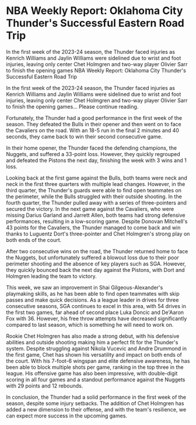 # NBA Weekly Report: Oklahoma City Thunder's Successful Eastern Road Trip

In the first week of the 2023-24 season, the Thunder faced injuries as Kenrich Williams and Jaylin Williams were sidelined due to wrist and foot injuries, leaving only center Chet Holmgren and two-way player Olivier Sarr to finish the opening games 
 NBA Weekly Report: Oklahoma City Thunder's Successful Eastern Road Trip

In the first week of the 2023-24 season, the Thunder faced injuries as Kenrich Williams and Jaylin Williams were sidelined due to wrist and foot injuries, leaving only center Chet Holmgren and two-way player Olivier Sarr to finish the opening games... Please continue reading.

Fortunately, the Thunder had a good performance in the first week of the season. They defeated the Bulls in their opener and then went on to face the Cavaliers on the road. With an 18-5 run in the final 2 minutes and 40 seconds, they came back to win their second consecutive game.

In their home opener, the Thunder faced the defending champions, the Nuggets, and suffered a 33-point loss. However, they quickly regrouped and defeated the Pistons the next day, finishing the week with 3 wins and 1 loss.

Looking back at the first game against the Bulls, both teams were neck and neck in the first three quarters with multiple lead changes. However, in the third quarter, the Thunder's guards were able to find open teammates on the perimeter, while the Bulls struggled with their outside shooting. In the fourth quarter, the Thunder pulled away with a series of three-pointers and secured the victory. In the next game against the Cavaliers, who were missing Darius Garland and Jarrett Allen, both teams had strong defensive performances, resulting in a low-scoring game. Despite Donovan Mitchell's 43 points for the Cavaliers, the Thunder managed to come back and win thanks to Luguentz Dort's three-pointer and Chet Holmgren's strong play on both ends of the court.

After two consecutive wins on the road, the Thunder returned home to face the Nuggets, but unfortunately suffered a blowout loss due to their poor perimeter shooting and the absence of key players such as SGA. However, they quickly bounced back the next day against the Pistons, with Dort and Holmgren leading the team to victory.

This week, we saw an improvement in Shai Gilgeous-Alexander's playmaking skills, as he has been able to find open teammates with skip passes and make quick decisions. As a league leader in drives for three consecutive seasons, SGA continues to excel in this area, with 54 drives in the first two games, far ahead of second place Luka Doncic and De'Aaron Fox with 36. However, his free throw attempts have decreased significantly compared to last season, which is something he will need to work on.

Rookie Chet Holmgren has also made a strong debut, with his defensive abilities and outside shooting making him a perfect fit for the Thunder's system. Despite struggling against Nikola Vucevic and Andre Drummond in the first game, Chet has shown his versatility and impact on both ends of the court. With his 7-foot-6 wingspan and elite defensive awareness, he has been able to block multiple shots per game, ranking in the top three in the league. His offensive game has also been impressive, with double-digit scoring in all four games and a standout performance against the Nuggets with 29 points and 12 rebounds.

In conclusion, the Thunder had a solid performance in the first week of the season, despite some injury setbacks. The addition of Chet Holmgren has added a new dimension to their offense, and with the team's resilience, we can expect more success in the upcoming games.